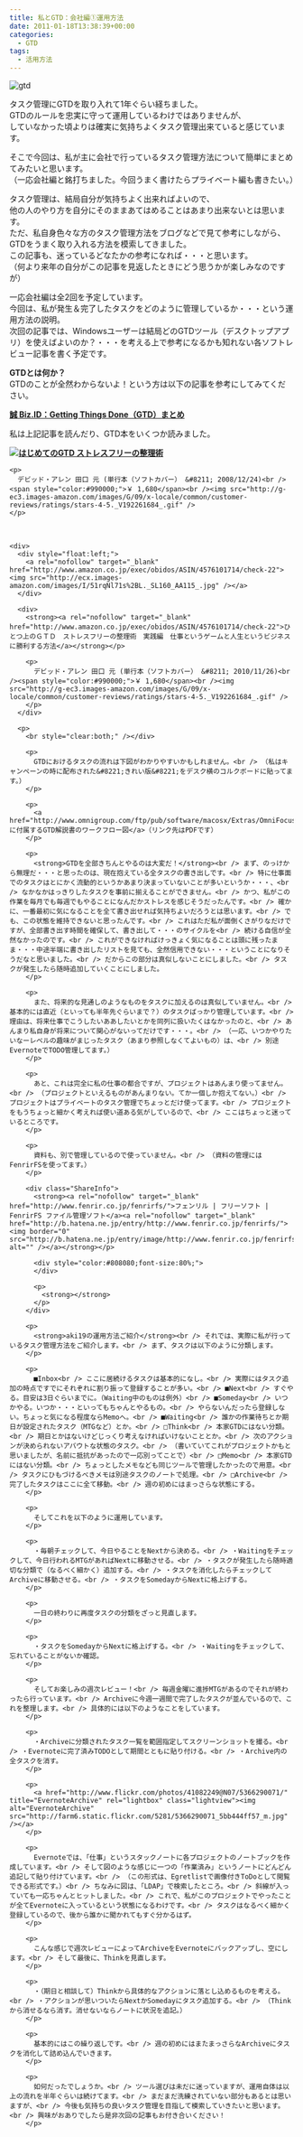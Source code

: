 ```yaml
---
title: 私とGTD：会社編①運用方法
date: 2011-01-18T13:38:39+00:00
categories:
  - GTD
tags:
  - 活用方法
---
```

![gtd](./a0002_003098.jpg)

タスク管理にGTDを取り入れて1年ぐらい経ちました。  
GTDのルールを忠実に守って運用しているわけではありませんが、  
していなかった頃よりは確実に気持ちよくタスク管理出来ていると感じています。

そこで今回は、私が主に会社で行っているタスク管理方法について簡単にまとめてみたいと思います。  
（一応会社編と銘打ちました。今回うまく書けたらプライベート編も書きたい。）

タスク管理は、結局自分が気持ちよく出来ればよいので、  
他の人のやり方を自分にそのままあてはめることはあまり出来ないとは思います。  
ただ、私自身色々な方のタスク管理方法をブログなどで見て参考にしながら、  
GTDをうまく取り入れる方法を模索してきました。  
この記事も、迷っているどなたかの参考になれば・・・と思います。  
（何より来年の自分がこの記事を見返したときにどう思うかが楽しみなのですが）

一応会社編は全2回を予定しています。  
今回は、私が発生＆完了したタスクをどのように管理しているか・・・という運用方法の説明。  
次回の記事では、Windowsユーザーは結局どのGTDツール（デスクトップアプリ）を使えばよいのか？・・・を考える上で参考になるかも知れない各ソフトレビュー記事を書く予定です。

**GTDとは何か？**  
GTDのことが全然わからないよ！という方は以下の記事を参考にしてみてください。

<div class="ShareInfo">
  <strong><a rel="nofollow" target="_blank" href="http://bizmakoto.jp/bizid/gtd_index.html">誠 Biz.ID：Getting Things Done（GTD）まとめ</a><a rel="nofollow" target="_blank" href="http://b.hatena.ne.jp/entry/http://bizmakoto.jp/bizid/gtd_index.html"><img border="0" src="http://b.hatena.ne.jp/entry/image/http://bizmakoto.jp/bizid/gtd_index.html" alt="" /></a></strong></p> 
  
  <div style="color:#808080;font-size:80%;">
  </div>
  
  <p>
    <strong></strong>
  </p>
</div>

私は上記記事を読んだり、GTD本をいくつか読みました。

<div>
  <div style="float:left;">
    <a rel="nofollow" target="_blank" href="http://www.amazon.co.jp/exec/obidos/ASIN/4576082116/check-22"><img src="http://ecx.images-amazon.com/images/I/51umAMmeSlL._SL160_PIsitb-sticker-arrow-dp,TopRight,12,-18_SH30_OU09_AA115_.jpg" /></a>
  </div>
  
  <div>
    <strong><a rel="nofollow" target="_blank" href="http://www.amazon.co.jp/exec/obidos/ASIN/4576082116/check-22">はじめてのGTD ストレスフリーの整理術</a></strong></p> 
    
    <p>
      デビッド・アレン 田口 元 (単行本（ソフトカバー） &#8211; 2008/12/24)<br /><span style="color:#990000;">￥ 1,680</span><br /><img src="http://g-ec3.images-amazon.com/images/G/09/x-locale/common/customer-reviews/ratings/stars-4-5._V192261684_.gif" />
    </p>
  </div>
  
  <p>
    <br style="clear:both;" /></div> 
    
    <div>
      <div style="float:left;">
        <a rel="nofollow" target="_blank" href="http://www.amazon.co.jp/exec/obidos/ASIN/4576101714/check-22"><img src="http://ecx.images-amazon.com/images/I/51rqNl71s%2BL._SL160_AA115_.jpg" /></a>
      </div>
      
      <div>
        <strong><a rel="nofollow" target="_blank" href="http://www.amazon.co.jp/exec/obidos/ASIN/4576101714/check-22">ひとつ上のＧＴＤ　ストレスフリーの整理術　実践編　仕事というゲームと人生というビジネスに勝利する方法</a></strong></p> 
        
        <p>
          デビッド・アレン 田口 元 (単行本（ソフトカバー） &#8211; 2010/11/26)<br /><span style="color:#990000;">￥ 1,680</span><br /><img src="http://g-ec3.images-amazon.com/images/G/09/x-locale/common/customer-reviews/ratings/stars-4-5._V192261684_.gif" />
        </p>
      </div>
      
      <p>
        <br style="clear:both;" /></div> 
        
        <p>
          GTDにおけるタスクの流れは下図がわかりやすいかもしれません。<br /> （私はキャンペーンの時に配布された&#8221;きれい版&#8221;をデスク横のコルクボードに貼ってます。）
        </p>
        
        <p>
          <a href="http://www.omnigroup.com/ftp/pub/software/macosx/Extras/OmniFocus/GTDandOmniFocus_ja.pdf">OmniFocusに付属するGTD解説書のワークフロー図</a>（リンク先はPDFです）
        </p>
        
        <p>
          <strong>GTDを全部きちんとやるのは大変だ！</strong><br /> まず、のっけから無理だ・・・と思ったのは、現在抱えている全タスクの書き出しです。<br /> 特に仕事面でのタスクはとにかく流動的というかあまり決まっていないことが多いというか・・・、<br /> なかなかはっきりしたタスクを事前に揃えることができません。<br /> かつ、私がこの作業を毎月でも毎週でもやることになんだかストレスを感じそうだったんです。<br /> 確かに、一番最初に気になることを全て書き出せれば気持ちよいだろうとは思います。<br /> でも、この状態を維持できないと思ったんです。<br /> これはただ私が面倒くさがりなだけですが、全部書き出す時間を確保して、書き出して・・・のサイクルを<br /> 続ける自信が全然なかったのです。<br /> これができなければけっきょく気になることは頭に残ったまま・・・中途半端に書き出したリストを見ても、全然信用できない・・・ということになりそうだなと思いました。<br /> だからこの部分は真似しないことにしました。<br /> タスクが発生したら随時追加していくことにしました。
        </p>
        
        <p>
          また、将来的な見通しのようなものをタスクに加えるのは真似していません。<br /> 基本的には直近（といっても半年先ぐらいまで？）のタスクばっかり管理しています。<br /> 理由は、将来仕事でこうしたいああしたいとかを同列に扱いたくはなかったのと、<br /> あんまり私自身が将来について関心がないってだけです・・・。<br /> （一応、いつかやりたいなーレベルの趣味がまじったタスク（あまり参照しなくてよいもの）は、<br /> 別途EvernoteでTODO管理してます。）
        </p>
        
        <p>
          あと、これは完全に私の仕事の都合ですが、プロジェクトはあんまり使ってません。<br /> （プロジェクトといえるものがあんまりない。てか一個しか抱えてない。）<br /> プロジェクトはプライベートのタスク管理でちょっとだけ使ってます。<br /> プロジェクトをもうちょっと細かく考えれば使い道ある気がしているので、<br /> ここはちょっと迷っているところです。
        </p>
        
        <p>
          資料も、別で管理しているので使っていません。<br /> （資料の管理にはFenrirFSを使ってます。）
        </p>
        
        <div class="ShareInfo">
          <strong><a rel="nofollow" target="_blank" href="http://www.fenrir.co.jp/fenrirfs/">フェンリル | フリーソフト | FenrirFS ファイル管理ソフト</a><a rel="nofollow" target="_blank" href="http://b.hatena.ne.jp/entry/http://www.fenrir.co.jp/fenrirfs/"><img border="0" src="http://b.hatena.ne.jp/entry/image/http://www.fenrir.co.jp/fenrirfs/" alt="" /></a></strong></p> 
          
          <div style="color:#808080;font-size:80%;">
          </div>
          
          <p>
            <strong></strong>
          </p>
        </div>
        
        <p>
          <strong>aki19の運用方法ご紹介</strong><br /> それでは、実際に私が行っているタスク管理方法をご紹介します。<br /> まず、タスクは以下のように分類します。
        </p>
        
        <p>
          ■Inbox<br /> ここに居続けるタスクは基本的になし。<br /> 実際にはタスク追加の時点ですでにそれぞれに割り振って登録することが多い。<br /> ■Next<br /> すぐやる。目安は3日ぐらいまでに。（Waiting中のものは例外）<br /> ■Someday<br /> いつかやる。いつか・・・といってもちゃんとやるもの。<br /> やらないんだったら登録しない。ちょっと気になる程度ならMemoへ。<br /> ■Waiting<br /> 誰かの作業待ちとか期日が設定されたタスク（MTGなど）とか。<br /> □Think<br /> 本家GTDにはない分類。<br /> 期日とかはないけどじっくり考えなければいけないこととか。<br /> 次のアクションが決められないアバウトな状態のタスク。<br /> （書いていてこれがプロジェクトかもと思いましたが、名前に抵抗があったので一応別ってことで）<br /> □Memo<br /> 本家GTDにはない分類。<br /> ちょっとしたメモなども同じツールで管理したかったので用意。<br /> タスクにひもづけるべきメモは別途タスクのノートで処理。<br /> □Archive<br /> 完了したタスクはここに全て移動。<br /> 週の初めにはまっさらな状態にする。
        </p>
        
        <p>
          そしてこれを以下のように運用しています。
        </p>
        
        <p>
          ・毎朝チェックして、今日やることをNextから決める。<br /> ・Waitingをチェックして、今日行われるMTGがあればNextに移動させる。<br /> ・タスクが発生したら随時適切な分類で（なるべく細かく）追加する。<br /> ・タスクを消化したらチェックしてArchiveに移動させる。<br /> ・タスクをSomedayからNextに格上げする。
        </p>
        
        <p>
          一日の終わりに再度タスクの分類をざっと見直します。
        </p>
        
        <p>
          ・タスクをSomedayからNextに格上げする。<br /> ・Waitingをチェックして、忘れていることがないか確認。
        </p>
        
        <p>
          そしてお楽しみの週次レビュー！<br /> 毎週金曜に進捗MTGがあるのでそれが終わったら行っています。<br /> Archiveに今週一週間で完了したタスクが並んでいるので、これを整理します。<br /> 具体的には以下のようなことをしています。
        </p>
        
        <p>
          ・Archiveに分類されたタスク一覧を範囲指定してスクリーンショットを撮る。<br /> ・Evernoteに完了済みTODOとして期間とともに貼り付ける。<br /> ・Archive内の全タスクを消す。
        </p>
        
        <p>
          <a href="http://www.flickr.com/photos/41082249@N07/5366290071/" title="EvernoteArchive" rel="lightbox" class="lightview"><img alt="EvernoteArchive" src="http://farm6.static.flickr.com/5281/5366290071_5bb444ff57_m.jpg" /></a>
        </p>
        
        <p>
          Evernoteでは、「仕事」というスタックノートに各プロジェクトのノートブックを作成しています。<br /> そして図のような感じに一つの「作業済み」というノートにどんどん追記して貼り付けています。<br /> （この形式は、Egretlistで画像付きToDoとして閲覧できる形式です。）<br /> ちなみに図は、「LDAP」で検索したところ。<br /> 斜線が入っていても一応ちゃんとヒットしました。<br /> これで、私がこのプロジェクトでやったことが全てEvernoteに入っているという状態になるわけです。<br /> タスクはなるべく細かく登録しているので、後から誰かに聞かれてもすぐ分かるはず。
        </p>
        
        <p>
          こんな感じで週次レビューによってArchiveをEvernoteにバックアップし、空にします。<br /> そして最後に、Thinkを見直します。
        </p>
        
        <p>
          ・（期日と相談して）Thinkから具体的なアクションに落とし込めるものを考える。<br /> ・アクションが思いついたらNextかSomedayにタスク追加する。<br /> （Thinkから消せるなら消す。消せないならノートに状況を追記。）
        </p>
        
        <p>
          基本的にはこの繰り返しです。<br /> 週の初めにはまたまっさらなArchiveにタスクを消化して詰め込んでいきます。
        </p>
        
        <p>
          如何だったでしょうか。<br /> ツール選びは未だに迷っていますが、運用自体は以上の流れを半年ぐらいは続けてます。<br /> まだまだ洗練されていない部分もあるとは思いますが、<br /> 今後も気持ちの良いタスク管理を目指して模索していきたいと思います。<br /> 興味がおありでしたら是非次回の記事もお付き合いください！
        </p>
